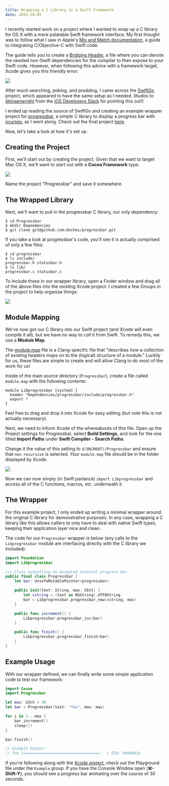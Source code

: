 ```yaml
---
title: Wrapping a C Library in a Swift Framework
date: 2015-10-05
---
```


I recently started work on a project where I wanted to wrap up a C library for OS X with a more palatable Swift framework interface. My first thought was to follow what I saw in Apple's [Mix and Match documentation](https://developer.apple.com/library/ios/documentation/Swift/Conceptual/BuildingCocoaApps/MixandMatch.html), a guide to integrating C/Objective-C with Swift code.

The guide tells you to create a [Bridging Header](http://www.learnswiftonline.com/getting-started/adding-swift-bridging-header/), a file where you can denote the needed non-Swift dependencies for the compiler to then expose to your Swift code. However, when following this advice with a framework target, Xcode gives you this friendly error:

![](/images/c-library/error.png)

After much searching, poking, and prodding, I came across the [SwiftGo](https://github.com/Zewo/SwiftGo) project, which appeared to have the same setup as I needed. (Kudos to [@loganwright](http://loganwright.io/) from the [iOS Developers Slack](https://ios-developers.io/) for pointing this out!)

I ended up reading the source of SwiftGo and creating an example wrapper project for [progressbar](https://github.com/doches/progressbar), a simple C library to display a progress bar with [ncurses](https://en.wikipedia.org/wiki/Ncurses), as I went along. Check out the final project [here](https://github.com/cfdrake/swift-framework-c-library-example).

Now, let's take a look at how it's set up.

## Creating the Project
First, we'll start out by creating the project. Given that we want to target Mac OS X, we'll want to start out with a **Cocoa Framework** type:

![](/images/c-library/fw.png)

Name the project "Progressbar" and save it somewhere.

## The Wrapped Library
Next, we'll want to pull in the progressbar C library, our only dependency:

    $ cd Progressbar
    $ mkdir Dependencies
    $ git clone git@github.com:doches/progressbar.git

If you take a look at progressbar's code, you'll see it is actually comprised of only a few files:

    $ cd progressbar
    $ ls include/
    progressbar.h statusbar.h
    $ ls lib/
    progressbar.c statusbar.c

To include these in our wrapper library, open a Finder window and drag all of the above files into the existing Xcode project. I created a few Groups in the project to help organize things:

![](/images/c-library/deps.png)

## Module Mapping
We've now got our C library into our Swift project (and Xcode will even compile it all), but we have no way to _call_ it from Swift. To remedy this, we use a **Module Map**.

The [module.map](http://clang.llvm.org/docs/Modules.html#module-maps) file is a Clang-specific file that "describes how a collection of existing headers maps on to the (logical) structure of a module." Luckily for us, these files are simple to create and will allow Clang to do most of the work for us!

Inside of the main source directory (`Progressbar`), create a file called `module.map` with the following contents:

    module Libprogressbar [system] {
      header "Dependencies/progressbar/include/progressbar.h"
      export *
    }

Feel free to drag and drop it into Xcode for easy editing (but note this is not actually necessary).

Next, we need to inform Xcode of the whereabouts of this file. Open up the Project settings for Progressbar, select **Build Settings**, and look for the one titled **Import Paths** under **Swift Compiler - Search Paths**.

Change it the value of this setting to `$(SRCROOT)/Progressbar` and ensure that `non-recursive` is selected. Your `module.map` file should be in the folder displayed by Xcode.

![](/images/c-library/searchpaths.png)

Now we can now simply (in Swift parlance) `import Libprogressbar` and access all of the C functions, macros, etc. underneath it.

## The Wrapper
For this example project, I only ended up writing a minimal wrapper around the original C library for demonstrative purposes. In any case, wrapping a C library like this allows callers to only have to deal with native Swift types, keeping their application layer nice and clean.

The code for our `Progressbar` wrapper is below (any calls to the `Libprogressbar` module are interfacing directly with the C library we included):

```swift
import Foundation
import Libprogressbar

/// Class outputting an animated terminal progress bar.
public final class Progressbar {
    let bar: UnsafeMutablePointer<progressbar>

    public init(text: String, max: UInt) {
        let cstring = (text as NSString).UTF8String
        bar = Libprogressbar.progressbar_new(cstring, max)
    }

    public func increment() {
        Libprogressbar.progressbar_inc(bar)
    }

    public func finish() {
        Libprogressbar.progressbar_finish(bar)
    }
}
```

## Example Usage
With our wrapper defined, we can finally write some simple application code to test our framework:

```swift
import Cocoa
import Progressbar

let max: UInt = 30
let bar = Progressbar(text: "foo", max: max)

for i in 1...max {
    bar.increment()
    sleep(1)
}

bar.finish()

// Example Output:
// foo |==================================   | ETA: 0h00m02s
```

If you're following along with the [Xcode project](https://github.com/cfdrake/swift-framework-c-library-example), check out the Playground file under the `Example` group. If you have the Console Window open (**⌘-Shift-Y**), you should see a progress bar animating over the course of 30 seconds.
